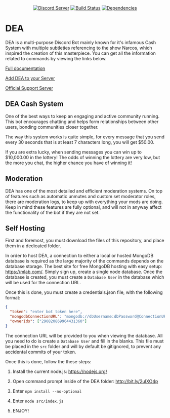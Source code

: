 <div align="center">
    <a href="https://discord.gg/gvyma7H"><img src="https://discordapp.com/api/guilds/290759415362224139/embed.png" alt="Discord Server" /></a>
    <a href="https://travis-ci.org/RealBlazeIt/dea"><img src="https://travis-ci.org/RealBlazeIt/dea.svg?branch=master" alt="Build Status" /></a>
    <a href="https://david-dm.org/RealBlazeIt/dea"><img src="https://david-dm.org/RealBlazeIt/dea.svg" alt="Dependencies" /></a>
</div>

# DEA
DEA is a multi-purpose Discord Bot mainly known for it's infamous Cash System with multiple subtleties referencing to the show Narcos, which inspired the creation of this masterpiece. You can get all the information related to commands by viewing the links below.

[Full documentation](https://realblazeit.github.io/dea/)

[Add DEA to your Server](https://discordapp.com/oauth2/authorize?client_id=290823959669374987&scope=bot&permissions=8)

[Official Support Server](https://discord.gg/gvyma7H)
## DEA Cash System
One of the best ways to keep an engaging and active community running. This bot encourages chatting and helps form relationships between other users, bonding communities closer together.

The way this system works is quite simple, for every message that you send every 30 seconds that is at least 7 characters long, you will get $50.00.

If you are extra lucky, when sending messages you can win up to $10,000.00 in the lottery! The odds of winning the lottery are very low, but the more you chat, the higher chance you have of winning it!
## Moderation
DEA has one of the most detailed and efficient moderation systems. On top of features such as automatic unmutes and custom set moderator roles, there are moderation logs, to keep up with everything your mods are doing. Keep in mind these features are fully optional, and will not in anyway affect the functionality of the bot if they are not set.
## Self Hosting
First and foremost, you must download the files of this repository, and place them in a dedicated folder.

In order to host DEA, a connection to either a local or hosted MongoDB database is required as the large majority of the commands depends on the database storage. The best site for free MongoDB hosting with easy setup: https://mlab.com/. Simply sign up, create a single node database. Once the database is created, you must create a `Database User` in the database which will be used for the connection URL.

Once this is done, you must create a credentials.json file, with the following format:
```json
{
  "token": "enter bot token here",
  "mongodbConnectionURL": "mongodb://dbUsername:dbPassword@ConnectionURL/DatabaseName",
  "ownerIds": ["290820869964431360"]
}
```
The connection URL will be provided to you when viewing the database. All you need to do is create a `Database User` and fill in the blanks. This file must be placed in the `src` folder and will by default be gitignored, to prevent any accidental commits of your token.

Once this is done, follow the these steps:

1. Install the current node.js: https://nodejs.org/
    
2. Open command prompt inside of the DEA folder: http://bit.ly/2uIXO4p
    
3. Enter `npm install --no-optional`
    
4. Enter `node src/index.js`
    
5. ENJOY!

